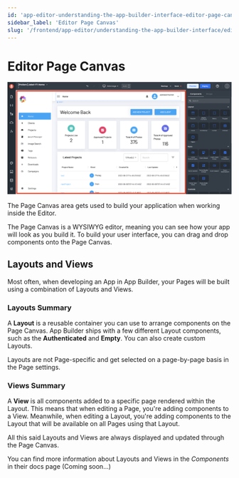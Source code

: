 ```yaml
---
id: 'app-editor-understanding-the-app-builder-interface-editor-page-canvas'
sidebar_label: 'Editor Page Canvas'
slug: '/frontend/app-editor/understanding-the-app-builder-interface/editor-page-canvas'
---
```


# Editor Page Canvas

![App Builder Page Canvas](./_images/ab-editor-page-canvas-1.png)

The Page Canvas area gets used to build your application when working inside the Editor. 

The Page Canvas is a WYSIWYG editor, meaning you can see how your app will look as you build it. To build your user interface, you can drag and drop components onto the Page Canvas. 

## Layouts and Views

Most often, when developing an App in App Builder, your Pages will be built using a combination of Layouts and Views. 

### Layouts Summary

A **Layout** is a reusable container you can use to arrange components on the Page Canvas. App Builder ships with a few different Layout components, such as the **Authenticated** and **Empty**. You can also create custom Layouts. 

Layouts are not Page-specific and get selected on a page-by-page basis in the Page settings.

### Views Summary

A **View** is all components added to a specific page rendered within the Layout. This means that when editing a Page, you're adding components to a View. Meanwhile, when editing a Layout, you're adding components to the Layout that will be available on all Pages using that Layout.

All this said Layouts and Views are always displayed and updated through the Page Canvas.

You can find more information about Layouts and Views in the *Components* in their docs page (Coming soon...)





